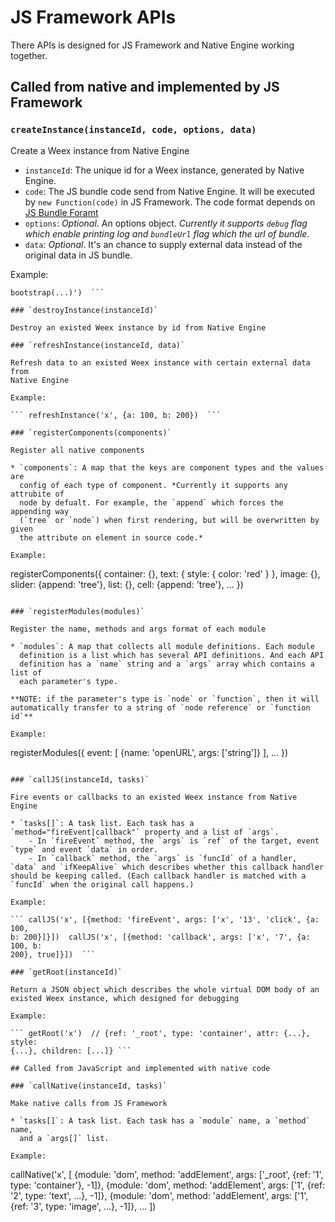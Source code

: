 # JS Framework APIs

There APIs is designed for JS Framework and Native Engine working together.

## Called from native and implemented by JS Framework

### `createInstance(instanceId, code, options, data)`

Create a Weex instance from Native Engine

* `instanceId`: The unique id for a Weex instance, generated by Native
  Engine.
* `code`: The JS bundle code send from Native Engine. It will be executed by
  `new Function(code)` in JS Framework. The code format depends on [JS
  Bundle Foramt](js-bundle-format.md)
* `options`: *Optional*. An options object. *Currently it supports `debug`
  flag which enable printing log and `bundleUrl` flag which the url of
  bundle.*
* `data`: *Optional*. It's an chance to supply external data instead of the
  original data in JS bundle.

Example:

``` createInstance('x', 'define(...); define(...); define(...);
bootstrap(...)')  ```

### `destroyInstance(instanceId)`

Destroy an existed Weex instance by id from Native Engine

### `refreshInstance(instanceId, data)`

Refresh data to an existed Weex instance with certain external data from
Native Engine

Example:

``` refreshInstance('x', {a: 100, b: 200})  ```

### `registerComponents(components)`

Register all native components

* `components`: A map that the keys are component types and the values are
  config of each type of component. *Currently it supports any attrubite of
  node by defualt. For example, the `append` which forces the appending way
  (`tree` or `node`) when first rendering, but will be overwritten by given
  the attribute on element in source code.*

Example:

```
registerComponents({
  container: {}, 
  text: {
    style: {
      color: 'red'
    }
  }, 
  image: {},
  slider: {append: 'tree'},
  list: {}, 
  cell: {append: 'tree'}, 
  ...
})
```

### `registerModules(modules)`

Register the name, methods and args format of each module

* `modules`: A map that collects all module definitions. Each module
  definition is a list which has several API definitions. And each API
  definition has a `name` string and a `args` array which contains a list of
  each parameter's type.

**NOTE: if the parameter's type is `node` or `function`, then it will automatically transfer to a string of `node reference` or `function id`**

Example:

```
registerModules({
  event: [
    {name: 'openURL', args: ['string']}
  ],
  ...
})
```

### `callJS(instanceId, tasks)`

Fire events or callbacks to an existed Weex instance from Native Engine

* `tasks[]`: A task list. Each task has a `method="fireEvent|callback"` property and a list of `args`.
    - In `fireEvent` method, the `args` is `ref` of the target, event `type` and event `data` in order.
    - In `callback` method, the `args` is `funcId` of a handler, `data` and `ifKeepAlive` which describes whether this callback handler should be keeping called. (Each callback handler is matched with a `funcId` when the original call happens.)

Example:

``` callJS('x', [{method: 'fireEvent', args: ['x', '13', 'click', {a: 100,
b: 200}]}])  callJS('x', [{method: 'callback', args: ['x', '7', {a: 100, b:
200}, true]}])  ```

### `getRoot(instanceId)`

Return a JSON object which describes the whole virtual DOM body of an
existed Weex instance, which designed for debugging

Example:

``` getRoot('x')  // {ref: '_root', type: 'container', attr: {...}, style:
{...}, children: [...]} ```

## Called from JavaScript and implemented with native code

### `callNative(instanceId, tasks)`

Make native calls from JS Framework

* `tasks[]`: A task list. Each task has a `module` name, a `method` name,
  and a `args[]` list.

Example:

```
callNative('x', [
  {module: 'dom', method: 'addElement', args: ['_root', {ref: '1', type: 'container'}, -1]},
  {module: 'dom', method: 'addElement', args: ['1', {ref: '2', type: 'text', ...}, -1]},
  {module: 'dom', method: 'addElement', args: ['1', {ref: '3', type: 'image', ...}, -1]},
  ...
])
```
